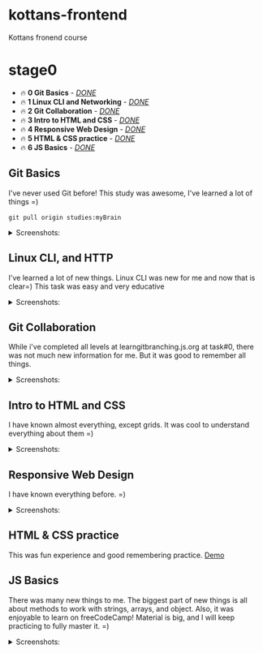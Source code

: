 # kottans-frontend

Kottans fronend course

# stage0

- 🔥 **0 Git Basics** - [_DONE_](#git_basics)
- 🔥 **1 Linux CLI and Networking** - [_DONE_](#task_linux_cli)
- 🔥 **2 Git Collaboration** - [_DONE_](#task_git_collaboration)
- 🔥 **3 Intro to HTML and CSS** - [_DONE_](#task_html_css_intro)
- 🔥 **4 Responsive Web Design** - [_DONE_](#task_responsive_web_design)
- 🔥 **5 HTML & CSS practice** - [_DONE_](#html_css_popup)
- 🔥 **6 JS Basics** - [_DONE_](#task_js_basics)

## <a name="git_basics">Git Basics</a>

I've never used Git before! This study was awesome, I've learned a lot of things =)

```
git pull origin studies:myBrain
```

<details>
 <summary>Screenshots:</summary>

### Version Control with Git

![udacity](./0%20Git%20Basics/0.png)

### levels at [learngitbranching](https://learngitbranching.js.org/)

![learngitbranching](./0%20Git%20Basics/1.png)
![learngitbranching](./0%20Git%20Basics/2.png)

</details>

## <a name="task_linux_cli">Linux CLI, and HTTP</a>

I've learned a lot of new things. Linux CLI was new for me and now that is clear=) This task was easy and very educative

<details>
 <summary>Screenshots:</summary>

| ![task_linux_cli__scr--0](./task_linux_cli/0.png) | ![task_linux_cli__scr--1](./task_linux_cli/1.png) |
| ------------------------------------------------- | ------------------------------------------------- |
| ![task_linux_cli__scr--2](./task_linux_cli/2.png) | ![task_linux_cli__scr--3](./task_linux_cli/3.png) |

</details>

## <a name="task_git_collaboration">Git Collaboration</a>

While i've completed all levels at learngitbranching.js.org at task#0, there was not much new information for me. But it was good to remember all things.

<details>
 <summary>Screenshots:</summary>

| ![task_git_collaboration--0](./task_git_collaboration/0.png) | ![task_git_collaboration--1](./task_git_collaboration/1.png) |
| ------------------------------------------------------------ | ------------------------------------------------------------ |

</details>

## <a name="task_html_css_intro">Intro to HTML and CSS</a>

I have known almost everything, except grids. It was cool to understand everything about them =)

<details>
 <summary>Screenshots:</summary>

| ![task_html_css_intro--0](./task_html_css_intro/0.png) | ![task_html_css_intro--1](./task_html_css_intro/1.png) | ![task_html_css_intro--2](./task_html_css_intro/2.png) |
| ------------------------------------------------------ | ------------------------------------------------------ | ------------------------------------------------------ |

</details>

## <a name="task_responsive_web_design">Responsive Web Design</a>

I have known everything before. =)

<details>
 <summary>Screenshots:</summary>

| ![task_responsive_web_design--0](./task_responsive_web_design/0.png) | ![task_responsive_web_design--1](./task_responsive_web_design/1.png) |
| -------------------------------------------------------------------- | -------------------------------------------------------------------- |

</details>

## <a name="html_css_popup">HTML & CSS practice</a>

This was fun experience and good remembering practice. [Demo](https://f3d0t.github.io/f3d0t/html_css_popup/)

## <a name="task_js_basics">JS Basics</a>

There was many new things to me. The biggest part of new things is all about methods to work with strings, arrays, and object.
Also, it was enjoyable to learn on freeCodeCamp! Material is big, and I will keep practicing to fully master it. =)

<details>
 <summary>Screenshots:</summary>

| ![task_responsive_web_design--0](./task_js_basics/0.png) | ![task_responsive_web_design--1](./task_js_basics/1.png) |
| -------------------------------------------------------- | -------------------------------------------------------- |

</details>
